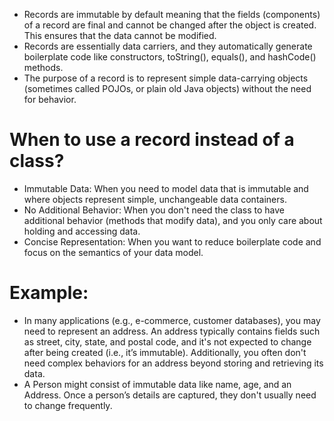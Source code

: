 - Records are immutable by default meaning that the fields (components) of a record are final and cannot be changed after the object is created. This ensures that the data cannot be modified.
- Records are essentially data carriers, and they automatically generate boilerplate code like constructors, toString(), equals(), and hashCode() methods.
- The purpose of a record is to represent simple data-carrying objects (sometimes called POJOs, or plain old Java objects) without the need for behavior.

# When to use a record instead of a class?
- Immutable Data: When you need to model data that is immutable and where objects represent simple, unchangeable data containers.
- No Additional Behavior: When you don't need the class to have additional behavior (methods that modify data), and you only care about holding and accessing data.
- Concise Representation: When you want to reduce boilerplate code and focus on the semantics of your data model.

# Example: 
- In many applications (e.g., e-commerce, customer databases), you may need to represent an address. An address typically contains fields such as street, city, state, and postal code, and it's not expected to change after being created (i.e., it’s immutable). Additionally, you often don't need complex behaviors for an address beyond storing and retrieving its data.
- A Person might consist of immutable data like name, age, and an Address. Once a person’s details are captured, they don't usually need to change frequently.

